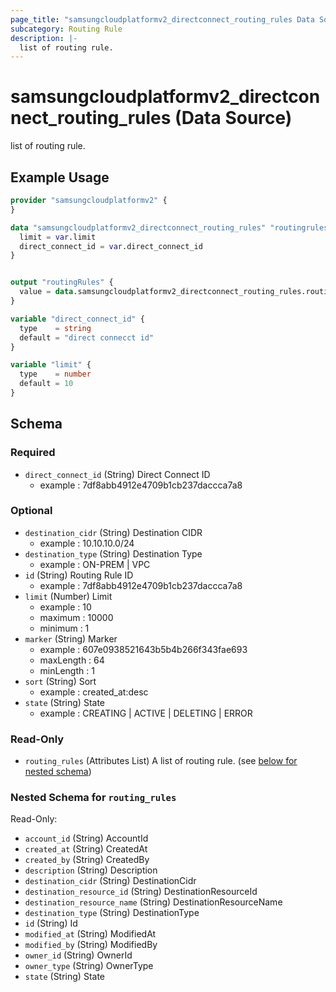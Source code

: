 ```yaml
---
page_title: "samsungcloudplatformv2_directconnect_routing_rules Data Source - samsungcloudplatformv2"
subcategory: Routing Rule
description: |-
  list of routing rule.
---
```


# samsungcloudplatformv2_directconnect_routing_rules (Data Source)

list of routing rule.

## Example Usage

```terraform
provider "samsungcloudplatformv2" {
}

data "samsungcloudplatformv2_directconnect_routing_rules" "routingrules" {
  limit = var.limit
  direct_connect_id = var.direct_connect_id
}


output "routingRules" {
  value = data.samsungcloudplatformv2_directconnect_routing_rules.routingrules
}

variable "direct_connect_id" {
  type    = string
  default = "direct connecct id"
}

variable "limit" {
  type    = number
  default = 10
}
```

<!-- schema generated by tfplugindocs -->
## Schema

### Required

- `direct_connect_id` (String) Direct Connect ID 
  - example : 7df8abb4912e4709b1cb237daccca7a8

### Optional

- `destination_cidr` (String) Destination CIDR 
  - example : 10.10.10.0/24
- `destination_type` (String) Destination Type 
  - example : ON-PREM | VPC
- `id` (String) Routing Rule ID 
  - example : 7df8abb4912e4709b1cb237daccca7a8
- `limit` (Number) Limit 
  - example : 10 
  - maximum : 10000 
  - minimum : 1
- `marker` (String) Marker 
  - example : 607e0938521643b5b4b266f343fae693 
  - maxLength : 64 
  - minLength : 1
- `sort` (String) Sort 
  - example : created_at:desc
- `state` (String) State 
  - example : CREATING | ACTIVE | DELETING | ERROR

### Read-Only

- `routing_rules` (Attributes List) A list of routing rule. (see [below for nested schema](#nestedatt--routing_rules))

<a id="nestedatt--routing_rules"></a>
### Nested Schema for `routing_rules`

Read-Only:

- `account_id` (String) AccountId
- `created_at` (String) CreatedAt
- `created_by` (String) CreatedBy
- `description` (String) Description
- `destination_cidr` (String) DestinationCidr
- `destination_resource_id` (String) DestinationResourceId
- `destination_resource_name` (String) DestinationResourceName
- `destination_type` (String) DestinationType
- `id` (String) Id
- `modified_at` (String) ModifiedAt
- `modified_by` (String) ModifiedBy
- `owner_id` (String) OwnerId
- `owner_type` (String) OwnerType
- `state` (String) State